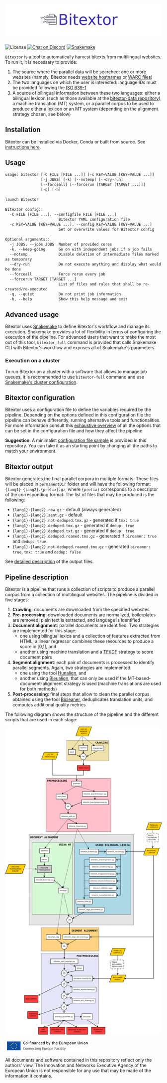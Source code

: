 # ![Bitextor](img/banner.png)

![License](https://img.shields.io/badge/License-GPLv3-blue.svg)
[![Chat on Discord](https://camo.githubusercontent.com/b4175720ede4f2621aa066ffbabb70ae30044679/68747470733a2f2f696d672e736869656c64732e696f2f62616467652f636861742d446973636f72642d627269676874677265656e2e737667)](https://discord.gg/etYDaZm)
[![Snakemake](https://img.shields.io/badge/snakemake-7.8.0-brightgreen.svg?style=flat)](https://snakemake.readthedocs.io)

`Bitextor` is a tool to automatically harvest bitexts from multilingual websites. To run it, it is necessary to provide:

1. The source where the parallel data will be searched: one or more websites (namely, Bitextor needs [website hostnames](https://en.wikipedia.org/wiki/URL) or [WARC files](https://iipc.github.io/warc-specifications/specifications/warc-format/warc-1.1/))
2. The two languages on which the user is interested: language IDs must be provided following the [ISO 639-1](https://en.wikipedia.org/wiki/List_of_ISO_639-1_codes)
3. A source of bilingual information between these two languages: either a bilingual lexicon (such as those available at the [bitextor-data repository](https://github.com/bitextor/bitextor-data/releases/tag/bitextor-v1.0)), a machine translation (MT) system, or a parallel corpus to be used to produce either a lexicon or an MT system (depending on the alignment strategy chosen, see below)

## Installation

Bitextor can be installed via Docker, Conda or built from source. See [instructions here](INSTALL.md).

## Usage

```text
usage: bitextor [-C FILE [FILE ...]] [-c KEY=VALUE [KEY=VALUE ...]]
                [-j JOBS] [-k] [--notemp] [--dry-run]
                [--forceall] [--forcerun [TARGET [TARGET ...]]]
                [-q] [-h]

launch Bitextor

Bitextor config::
  -C FILE [FILE ...], --configfile FILE [FILE ...]
                        Bitextor YAML configuration file
  -c KEY=VALUE [KEY=VALUE ...], --config KEY=VALUE [KEY=VALUE ...]
                        Set or overwrite values for Bitextor config

Optional arguments::
  -j JOBS, --jobs JOBS  Number of provided cores
  -k, --keep-going      Go on with independent jobs if a job fails
  --notemp              Disable deletion of intermediate files marked as temporary
  --dry-run             Do not execute anything and display what would be done
  --forceall            Force rerun every job
  --forcerun TARGET [TARGET ...]
                        List of files and rules that shall be re-created/re-executed
  -q, --quiet           Do not print job information
  -h, --help            Show this help message and exit
```

## Advanced usage

Bitextor uses [Snakemake](https://snakemake.readthedocs.io/en/stable/index.html) to define Bitextor's workflow and manage its execution. Snakemake provides a lot of flexibility in terms of configuring the execution of the pipeline. For advanced users that want to make the most out of this tool, `bitextor-full` command is provided that calls Snakemake CLI with Bitextor's workflow and exposes all of Snakemake's parameters.

### Execution on a cluster

To run Bitextor on a cluster with a software that allows to manage job queues, it is recommended to use `bitextor-full` command and use [Snakemake's cluster configuration](https://snakemake.readthedocs.io/en/stable/executing/cli.html#profiles).

## Bitextor configuration

Bitextor uses a configuration file to define the variables required by the pipeline. Depending on the options defined in this configuration file the pipeline can behave differently, running alternative tools and functionalities. For more information consult this [exhaustive overview](CONFIG.md) of all the options that can be set in the configuration file and how they affect the pipeline.

**Suggestion**: A minimalist [configuration file sample](config/basic.yaml) is provided in this repository. You can take it as an starting point by changing all the paths to match your environment.

## Bitextor output

Bitextor generates the final parallel corpora in multiple formats. These files will be placed in `permanentDir` folder and will have the following format: `{lang1}-{lang2}.{prefix}.gz`, where `{prefix}` corresponds to a descriptor of the corresponding format. The list of files that may be produced is the following:

* `{lang1}-{lang2}.raw.gz` - default (always generated)
* `{lang1}-{lang2}.sent.gz` - default
* `{lang1}-{lang2}.not-deduped.tmx.gz` - generated if `tmx: true`
* `{lang1}-{lang2}.deduped.tmx.gz` - generated if `dedup: true`
* `{lang1}-{lang2}.deduped.txt.gz` - generated if `dedup: true`
* `{lang1}-{lang2}.deduped.roamed.tmx.gz` - generated if `biroamer: true` and `dedup: true`
* `{lang1}-{lang2}.not-deduped.roamed.tmx.gz` - generated `biroamer: true`, `tmx: true`
and `dedup: false`

See [detailed description](OUTPUT.md) of the output files.

## Pipeline description

Bitextor is a pipeline that runs a collection of scripts to produce a parallel corpus from a collection of multilingual websites. The pipeline is divided in five stages:

1. **Crawling**: documents are downloaded from the specified websites
2. **Pre-processing**: downloaded documents are normalized, boilerplates are removed, plain text is extracted, and language is identified
3. **Document alignment**: parallel documents are identified. Two strategies are implemented for this stage:
    * one using bilingual lexica and a collection of features extracted from HTML; a linear regressor combines these resources to produce a score in [0,1], and
    * another using machine translation and a [TF/IDF](https://en.wikipedia.org/wiki/Tf%E2%80%93idf) strategy to score document pairs
4. **Segment alignment**: each pair of documents is processed to identify parallel segments. Again, two strategies are implemented:
    * one using the tool [Hunalign](http://mokk.bme.hu/resources/hunalign/), and
    * another using [Bleualign](https://github.com/rsennrich/Bleualign), that can only be used if the MT-based-document-alignment strategy is used (machine translations are used for both methods)
5. **Post-processing**: final steps that allow to clean the parallel corpus obtained using the tool [Bicleaner](https://github.com/bitextor/bicleaner), deduplicates translation units, and computes additional quality metrics

The following diagram shows the structure of the pipeline and the different scripts that are used in each stage:

![Banner](img/bitextor.png)

![Connecting Europe Facility](img/logo_en_cef273x39_nonalpha.png)

All documents and software contained in this repository reflect only the authors' view. The Innovation and Networks Executive Agency of the European Union is not responsible for any use that may be made of the information it contains.
